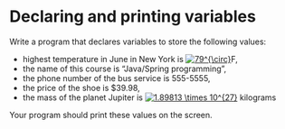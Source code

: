 # Declaring and printing variables

Write a program that declares variables to store the following values: 
- highest temperature in June in New York is <a href="https://www.codecogs.com/eqnedit.php?latex=79^{\circ}" target="_blank"><img src="https://latex.codecogs.com/gif.latex?79^{\circ}" title="79^{\circ}" /></a>F, 
- the name of this course is “Java/Spring programming”, 
- the phone number of the bus service is 555-5555, 
- the price of the shoe is $39.98, 
- the mass of the planet Jupiter is <a href="https://www.codecogs.com/eqnedit.php?latex=1.89813&space;\times&space;10^{27}" target="_blank"><img src="https://latex.codecogs.com/gif.latex?1.89813&space;\times&space;10^{27}" title="1.89813 \times 10^{27}" /></a> kilograms
    
Your program should print these values on the screen.